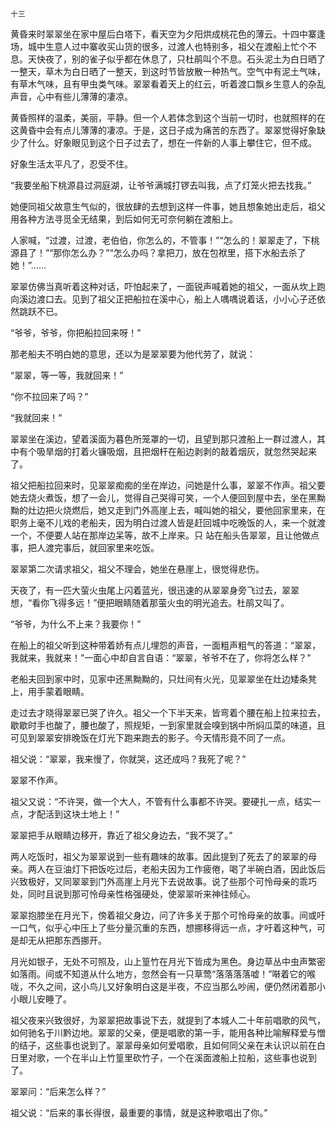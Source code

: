     十三 

   黄昏来时翠翠坐在家中屋后白塔下，看天空为夕阳烘成桃花色的薄云。十四中寨逢场，城中生意人过中寨收买山货的很多，过渡人也特别多，祖父在渡船上忙个不息。天快夜了，别的雀子似乎都在休息了，只杜鹃叫个不息。石头泥土为白日晒了一整天，草木为白日晒了一整天，到这时节皆放散一种热气。空气中有泥土气味，有草木气味，且有甲虫类气味。翠翠看着天上的红云，听着渡口飘乡生意人的杂乱声音，心中有些儿薄薄的凄凉。

   黄昏照样的温柔，美丽，平静。但一个人若体念到这个当前一切时，也就照样的在这黄昏中会有点儿薄薄的凄凉。于是，这日子成为痛苦的东西了。翠翠觉得好象缺少了什么。好象眼见到这个日子过去了，想在一件新的人事上攀住它，但不成。

   好象生活太平凡了，忍受不住。

   “我要坐船下桃源县过洞庭湖，让爷爷满城打锣去叫我，点了灯笼火把去找我。”

   她便同祖父故意生气似的，很放肆的去想到这样一件事，她且想象她出走后，祖父用各种方法寻觅全无结果，到后如何无可奈何躺在渡船上。

   人家喊，“过渡，过渡，老伯伯，你怎么的，不管事！”“怎么的！翠翠走了，下桃源县了！”“那你怎么办？”“怎么办吗？拿把刀，放在包袱里，搭下水船去杀了她！”……

   翠翠仿佛当真听着这种对话，吓怕起来了，一面锐声喊着她的祖父，一面从坎上跑向溪边渡口去。见到了祖父正把船拉在溪中心，船上人喁喁说着话，小小心子还依然跳跃不已。

   “爷爷，爷爷，你把船拉回来呀！”

   那老船夫不明白她的意思，还以为是翠翠要为他代劳了，就说：

   “翠翠，等一等，我就回来！”

   “你不拉回来了吗？”

   “我就回来！”

   翠翠坐在溪边，望着溪面为暮色所笼罩的一切，且望到那只渡船上一群过渡人，其中有个吸旱烟的打着火镰吸烟，且把烟杆在船边剥剥的敲着烟灰，就忽然哭起来了。

   祖父把船拉回来时，见翠翠痴痴的坐在岸边，问她是什么事，翠翠不作声。祖父要她去烧火煮饭，想了一会儿，觉得自己哭得可笑，一个人便回到屋中去，坐在黑黝黝的灶边把火烧燃后，她又走到门外高崖上去，喊叫她的祖父，要他回家里来，在职务上毫不儿戏的老船夫，因为明白过渡人皆是赶回城中吃晚饭的人，来一个就渡一个，不便要人站在那岸边呆等，故不上岸来。只 站在船头告翠翠，且让他做点事，把人渡完事后，就回家里来吃饭。

   翠翠第二次请求祖父，祖父不理会，她坐在悬崖上，很觉得悲伤。

   天夜了，有一匹大萤火虫尾上闪着蓝光，很迅速的从翠翠身旁飞过去，翠翠想，“看你飞得多远！”便把眼睛随着那萤火虫的明光追去。杜鹃又叫了。

   “爷爷，为什么不上来？我要你！”

   在船上的祖父听到这种带着娇有点儿埋怨的声音，一面粗声粗气的答道：“翠翠，我就来，我就来！”一面心中却自言自语：“翠翠，爷爷不在了，你将怎么样？”

   老船夫回到家中时，见家中还黑黝黝的，只灶间有火光，见翠翠坐在灶边矮条凳上，用手蒙着眼睛。

   走过去才晓得翠翠已哭了许久。祖父一个下半天来，皆弯着个腰在船上拉来拉去，歇歇时手也酸了，腰也酸了，照规矩，一到家里就会嗅到锅中所焖瓜菜的味道，且可见到翠翠安排晚饭在灯光下跑来跑去的影子。今天情形竟不同了一点。

   祖父说：“翠翠，我来慢了，你就哭，这还成吗？我死了呢？”

   翠翠不作声。

   祖父又说：“不许哭，做一个大人，不管有什么事都不许哭。要硬扎一点，结实一点，才配活到这块土地上！”

   翠翠把手从眼睛边移开，靠近了祖父身边去，“我不哭了。”

   两人吃饭时，祖父为翠翠说到一些有趣味的故事。因此提到了死去了的翠翠的母亲。两人在豆油灯下把饭吃过后，老船夫因为工作疲倦，喝了半碗白酒，因此饭后兴致极好，又同翠翠到门外高崖上月光下去说故事。说了些那个可怜母亲的乖巧处，同时且说到那可怜母亲性格强硬处，使翠翠听来神往倾心。

   翠翠抱膝坐在月光下，傍着祖父身边，问了许多关于那个可怜母亲的故事。间或吁一口气，似乎心中压上了些分量沉重的东西，想挪移得远一点，才吁着这种气，可是却无从把那东西挪开。

   月光如银子，无处不可照及，山上篁竹在月光下皆成为黑色。身边草丛中虫声繁密如落雨。间或不知道从什么地方，忽然会有一只草莺“落落落落嘘！”啭着它的喉咙，不久之间，这小鸟儿又好象明白这是半夜，不应当那么吵闹，便仍然闭着那小小眼儿安睡了。

   祖父夜来兴致很好，为翠翠把故事说下去，就提到了本城人二十年前唱歌的风气，如何驰名于川黔边地。翠翠的父亲，便是唱歌的第一手，能用各种比喻解释爱与憎的结子，这些事也说到了。翠翠母亲如何爱唱歌，且如何同父亲在未认识以前在白日里对歌，一个在半山上竹篁里砍竹子，一个在溪面渡船上拉船，这些事也说到了。

   翠翠问：“后来怎么样？”

   祖父说：“后来的事长得很，最重要的事情，就是这种歌唱出了你。”

